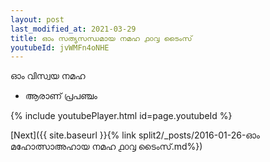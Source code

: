 ```yaml
---
layout: post
last_modified_at: 2021-03-29
title: ഓം സത്യസന്ധമായ നമഹ ൧൦൮ ടൈംസ്
youtubeId: jvWMFn4oNHE
---
```

 
 
 ഓം വിസ്വയ നമഹ 
 
 -  ആരാണ് പ്രപഞ്ചം 
 
  
 
  
 
 
 
 
 
 


{% include youtubePlayer.html id=page.youtubeId %}
 
[Next]({{ site.baseurl }}{% link  split2/_posts/2016-01-26-ഓം മഹോത്സാഅഹായ നമഹ ൧൦൮ ടൈംസ്.md%})
 

